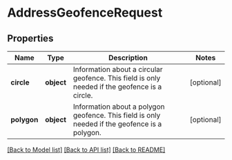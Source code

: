 # AddressGeofenceRequest

## Properties
Name | Type | Description | Notes
------------ | ------------- | ------------- | -------------
**circle** | **object** | Information about a circular geofence. This field is only needed if the geofence is a circle. | [optional] 
**polygon** | **object** | Information about a polygon geofence. This field is only needed if the geofence is a polygon. | [optional] 

[[Back to Model list]](../README.md#documentation-for-models) [[Back to API list]](../README.md#documentation-for-api-endpoints) [[Back to README]](../README.md)

